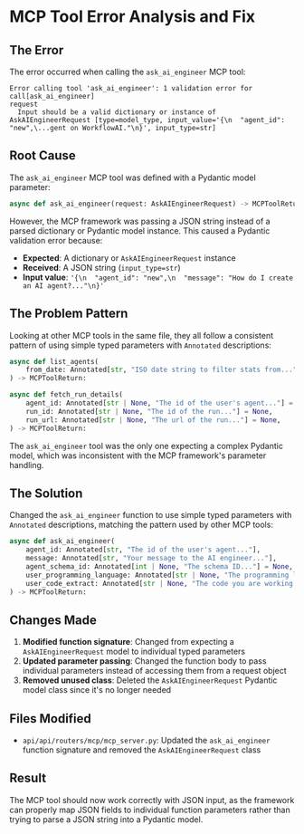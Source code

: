 # MCP Tool Error Analysis and Fix

## The Error

The error occurred when calling the `ask_ai_engineer` MCP tool:

```
Error calling tool 'ask_ai_engineer': 1 validation error for call[ask_ai_engineer]
request
  Input should be a valid dictionary or instance of AskAIEngineerRequest [type=model_type, input_value='{\n  "agent_id": "new",\...gent on WorkflowAI."\n}', input_type=str]
```

## Root Cause

The `ask_ai_engineer` MCP tool was defined with a Pydantic model parameter:

```python
async def ask_ai_engineer(request: AskAIEngineerRequest) -> MCPToolReturn:
```

However, the MCP framework was passing a JSON string instead of a parsed dictionary or Pydantic model instance. This caused a Pydantic validation error because:

- **Expected**: A dictionary or `AskAIEngineerRequest` instance
- **Received**: A JSON string (`input_type=str`)
- **Input value**: `'{\n  "agent_id": "new",\n  "message": "How do I create an AI agent?..."\n}'`

## The Problem Pattern

Looking at other MCP tools in the same file, they all follow a consistent pattern of using simple typed parameters with `Annotated` descriptions:

```python
async def list_agents(
    from_date: Annotated[str, "ISO date string to filter stats from..."],
) -> MCPToolReturn:

async def fetch_run_details(
    agent_id: Annotated[str | None, "The id of the user's agent..."] = None,
    run_id: Annotated[str | None, "The id of the run..."] = None,
    run_url: Annotated[str | None, "The url of the run..."] = None,
) -> MCPToolReturn:
```

The `ask_ai_engineer` tool was the only one expecting a complex Pydantic model, which was inconsistent with the MCP framework's parameter handling.

## The Solution

Changed the `ask_ai_engineer` function to use simple typed parameters with `Annotated` descriptions, matching the pattern used by other MCP tools:

```python
async def ask_ai_engineer(
    agent_id: Annotated[str, "The id of the user's agent..."],
    message: Annotated[str, "Your message to the AI engineer..."],
    agent_schema_id: Annotated[int | None, "The schema ID..."] = None,
    user_programming_language: Annotated[str | None, "The programming language..."] = None,
    user_code_extract: Annotated[str | None, "The code you are working on..."] = None,
) -> MCPToolReturn:
```

## Changes Made

1. **Modified function signature**: Changed from expecting a `AskAIEngineerRequest` model to individual typed parameters
2. **Updated parameter passing**: Changed the function body to pass individual parameters instead of accessing them from a request object
3. **Removed unused class**: Deleted the `AskAIEngineerRequest` Pydantic model class since it's no longer needed

## Files Modified

- `api/api/routers/mcp/mcp_server.py`: Updated the `ask_ai_engineer` function signature and removed the `AskAIEngineerRequest` class

## Result

The MCP tool should now work correctly with JSON input, as the framework can properly map JSON fields to individual function parameters rather than trying to parse a JSON string into a Pydantic model.